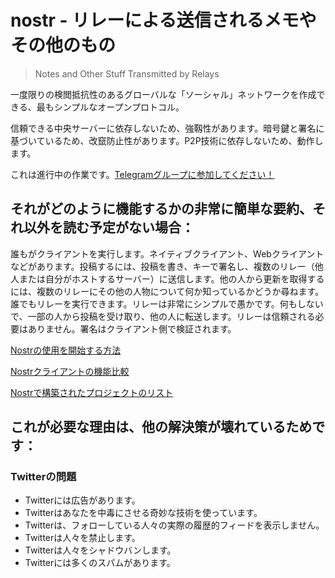 # nostr - リレーによる送信されるメモやその他のもの
> Notes and Other Stuff Transmitted by Relays

一度限りの検閲抵抗性のあるグローバルな「ソーシャル」ネットワークを作成できる、最もシンプルなオープンプロトコル。

信頼できる中央サーバーに依存しないため、強靱性があります。暗号鍵と署名に基づいているため、改竄防止性があります。P2P技術に依存しないため、動作します。

これは進行中の作業です。[Telegramグループに参加してください！](https://t.me/nostr_protocol)

## それがどのように機能するかの非常に簡単な要約、それ以外を読む予定がない場合：

誰もがクライアントを実行します。ネイティブクライアント、Webクライアントなどがあります。投稿するには、投稿を書き、キーで署名し、複数のリレー（他人または自分がホストするサーバー）に送信します。他の人から更新を取得するには、複数のリレーにその他の人物について何か知っているかどうか尋ねます。誰でもリレーを実行できます。リレーは非常にシンプルで愚かです。何もしないで、一部の人から投稿を受け取り、他の人に転送します。リレーは信頼される必要はありません。署名はクライアント側で検証されます。

[Nostrの使用を開始する方法](https://github.com/vishalxl/nostr_console/discussions/31)

[Nostrクライアントの機能比較](https://github.com/vishalxl/Nostr-Clients-Features-List/blob/main/Readme.md)

[Nostrで構築されたプロジェクトのリスト](https://github.com/aljazceru/awesome-nostr)

## これが必要な理由は、他の解決策が壊れているためです：

### Twitterの問題

- Twitterには広告があります。
- Twitterはあなたを中毒にさせる奇妙な技術を使っています。
- Twitterは、フォローしている人々の実際の履歴的フィードを表示しません。
- Twitterは人々を禁止します。
- Twitterは人々をシャドウバンします。
- Twitterには多くのスパムがあります。
